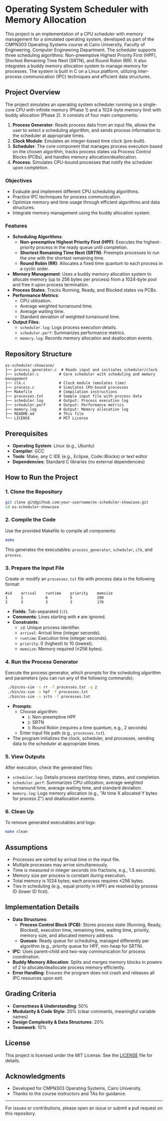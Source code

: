# Operating System Scheduler with Memory Allocation

This project is an implementation of a CPU scheduler with memory management for a simulated operating system, developed as part of the CMPN303 Operating Systems course at Cairo University, Faculty of Engineering, Computer Engineering Department. The scheduler supports three scheduling algorithms: Non-preemptive Highest Priority First (HPF), Shortest Remaining Time Next (SRTN), and Round Robin (RR). It also integrates a buddy memory allocation system to manage memory for processes. The system is built in C on a Linux platform, utilizing inter-process communication (IPC) techniques and efficient data structures.

## Project Overview

The project simulates an operating system scheduler running on a single-core CPU with infinite memory (Phase 1) and a 1024-byte memory limit with buddy allocation (Phase 2). It consists of four main components:

1. **Process Generator**: Reads process data from an input file, allows the user to select a scheduling algorithm, and sends process information to the scheduler at appropriate times.
2. **Clock Module**: Emulates an integer-based time clock (pre-built).
3. **Scheduler**: The core component that manages process execution based on the chosen algorithm, tracks process states via Process Control Blocks (PCBs), and handles memory allocation/deallocation.
4. **Process**: Simulates CPU-bound processes that notify the scheduler upon completion.

### Objectives
- Evaluate and implement different CPU scheduling algorithms.
- Practice IPC techniques for process communication.
- Optimize memory and time usage through efficient algorithms and data structures.
- Integrate memory management using the buddy allocation system.

### Features
- **Scheduling Algorithms**:
    - **Non-preemptive Highest Priority First (HPF)**: Executes the highest-priority process in the ready queue until completion.
    - **Shortest Remaining Time Next (SRTN)**: Preempts processes to run the one with the shortest remaining time.
    - **Round Robin (RR)**: Allocates a fixed time quantum to each process in a cyclic order.
- **Memory Management**: Uses a buddy memory allocation system to allocate memory (up to 256 bytes per process) from a 1024-byte pool and free it upon process termination.
- **Process States**: Tracks Running, Ready, and Blocked states via PCBs.
- **Performance Metrics**:
    - CPU utilization.
    - Average weighted turnaround time.
    - Average waiting time.
    - Standard deviation of weighted turnaround time.
- **Output Files**:
    - `scheduler.log`: Logs process execution details.
    - `scheduler.perf`: Summarizes performance metrics.
    - `memory.log`: Records memory allocation and deallocation events.

## Repository Structure

```
os-scheduler-showcase/
├── process_generator.c  # Reads input and initiates scheduler/clock
├── scheduler.c         # Core scheduler with scheduling and memory management
├── clk.c               # Clock module (emulates time)
├── process.c           # Simulates CPU-bound processes
├── Makefile            # Compilation instructions
├── processes.txt       # Sample input file with process data
├── scheduler.log       # Output: Process execution log
├── scheduler.perf      # Output: Performance metrics
├── memory.log          # Output: Memory allocation log
├── README.md           # This file
└── LICENSE             # MIT License
```

## Prerequisites

- **Operating System**: Linux (e.g., Ubuntu)
- **Compiler**: GCC
- **Tools**: Make, any C IDE (e.g., Eclipse, Code::Blocks) or text editor
- **Dependencies**: Standard C libraries (no external dependencies)

## How to Run the Project

### 1. Clone the Repository
```bash
git clone git@github.com:your-username/os-scheduler-showcase.git
cd os-scheduler-showcase
```

### 2. Compile the Code
Use the provided Makefile to compile all components:
```bash
make
```
This generates the executables: `process_generator`, `scheduler`, `clk`, and `process`.

### 3. Prepare the Input File
Create or modify an `processes.txt` file with process data in the following format:
```
#id    arrival    runtime    priority    memsize
1      1          6          5           200
2      3          3          3           170
```
- **Fields**: Tab-separated (`\t`).
- **Comments**: Lines starting with `#` are ignored.
- **Constraints**:
    - `id`: Unique process identifier.
    - `arrival`: Arrival time (integer seconds).
    - `runtime`: Execution time (integer seconds).
    - `priority`: 0 (highest) to 10 (lowest).
    - `memsize`: Memory required (≤256 bytes).

### 4. Run the Process Generator
Execute the process generator, which prompts for the scheduling algorithm and parameters (you can run any of the following commands):
```bash
 ./bin/os-sim -s rr -f processes.txt -q 2
 ./bin/os-sim -s hpf -f processes.txt
 ./bin/os-sim -s srtn -f processes.txt
```
- **Prompts**:
    - Choose algorithm:
        - `1`: Non-preemptive HPF
        - `2`: SRTN
        - `3`: Round Robin (requires a time quantum, e.g., 2 seconds)
    - Enter input file path (e.g., `processes.txt`).
- The program initializes the clock, scheduler, and processes, sending data to the scheduler at appropriate times.

### 5. View Outputs
After execution, check the generated files:
- `scheduler.log`: Details process start/stop times, states, and completion.
- `scheduler.perf`: Summarizes CPU utilization, average weighted turnaround time, average waiting time, and standard deviation.
- `memory.log`: Logs memory allocation (e.g., "At time X allocated Y bytes for process Z") and deallocation events.

### 6. Clean Up
To remove generated executables and logs:
```bash
make clean
```

## Assumptions
- Processes are sorted by arrival time in the input file.
- Multiple processes may arrive simultaneously.
- Time is measured in integer seconds (no fractions, e.g., 1.5 seconds).
- Memory size per process is constant during execution.
- Total memory is 1024 bytes; each process requires ≤256 bytes.
- Ties in scheduling (e.g., equal priority in HPF) are resolved by process ID (lower ID first).

## Implementation Details
- **Data Structures**:
    - **Process Control Block (PCB)**: Stores process state (Running, Ready, Blocked), execution time, remaining time, waiting time, priority, memory size, and allocated memory address.
    - **Queues**: Ready queue for scheduling, managed differently per algorithm (e.g., priority queue for HPF, min-heap for SRTN).
- **IPC**: Uses parent-child and two-way communication for process coordination.
- **Buddy Memory Allocation**: Splits and merges memory blocks in powers of 2 to allocate/deallocate process memory efficiently.
- **Error Handling**: Ensures the program does not crash and releases all IPC resources upon exit.

## Grading Criteria
- **Correctness & Understanding**: 50%
- **Modularity & Code Style**: 20% (clear comments, meaningful variable names)
- **Design Complexity & Data Structures**: 20%
- **Teamwork**: 10%

## License
This project is licensed under the MIT License. See the [LICENSE](LICENSE) file for details.

## Acknowledgments
- Developed for CMPN303 Operating Systems, Cairo University.
- Thanks to the course instructors and TAs for guidance.

---
For issues or contributions, please open an issue or submit a pull request on this repository.
